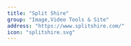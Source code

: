 ```yaml
---
title: "Split Shire"
group: "Image,Video Tools & Site"
address: "https://www.splitshire.com/"
icon: "splitshire.svg"
---
```

